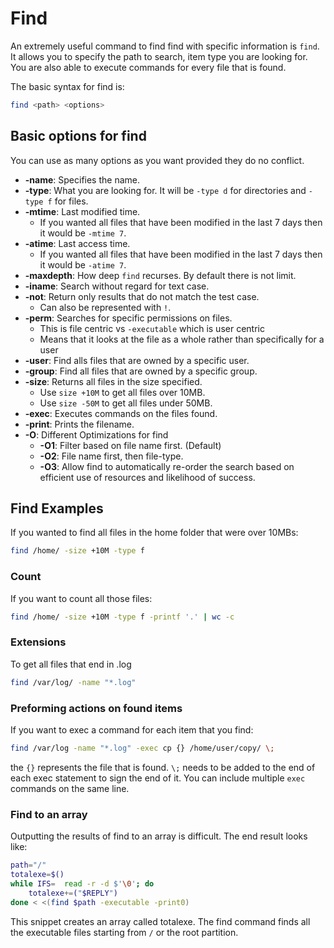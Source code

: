 # Find

An extremely useful command to find find with specific information is ```find```. It allows you to specify the path to search, item type you are looking for. You are also able to execute commands for every file that is found.

The basic syntax for find is:

```bash
find <path> <options>
```

## Basic options for find

You can use as many options as you want provided they do no conflict.

- **-name**: Specifies the name.
- **-type**: What you are looking for. It will be ```-type d``` for directories and ```-type f``` for files.
- **-mtime**: Last modified time.
  - If you wanted all files that have been modified in the last 7 days then it would be ```-mtime 7```.
- **-atime**: Last access time.
  - If you wanted all files that have been modified in the last 7 days then it would be ```-atime 7```.
- **-maxdepth**: How deep ```find``` recurses. By default there is not limit.
- **-iname**: Search without regard for text case.
- **-not**: Return only results that do not match the test case.
  - Can also be represented with ```!```.
- **-perm**: Searches for specific permissions on files.
  - This is file centric vs ```-executable``` which is user centric
  - Means that it looks at the file as a whole rather than specifically for a user
- **-user**: Find alls files that are owned by a specific user.
- **-group**: Find all files that are owned by a specific group.
- **-size**: Returns all files in the size specified.
  - Use ```size +10M``` to get all files over 10MB.
  - Use ```size -50M``` to get all files under 50MB.
- **-exec**: Executes commands on the files found.
- **-print**: Prints the filename.
- **-O**: Different Optimizations for find
  - **-O1**: Filter based on file name first. (Default)
  - **-O2**: File name first, then file-type.
  - **-O3**: Allow find to automatically re-order the search based on efficient use of resources and likelihood of success.

## Find Examples

If you wanted to find all files in the home folder that were over 10MBs:

```bash
find /home/ -size +10M -type f
```

### Count

If you want to count all those files:

```bash
find /home/ -size +10M -type f -printf '.' | wc -c
```

### Extensions

To get all files that end in .log

```bash
find /var/log/ -name "*.log"
```

### Preforming actions on found items

If you want to exec a command for each item that you find:

```bash
find /var/log -name "*.log" -exec cp {} /home/user/copy/ \;
```

the ```{}``` represents the file that is found. ```\;``` needs to be added to the end of each exec statement to sign the end of it. You can include multiple `exec` commands on the same line.

### Find to an array

Outputting the results of find to an array is difficult. The end result looks like:

```bash
path="/"
totalexe=$()
while IFS=  read -r -d $'\0'; do
    totalexe+=("$REPLY")
done < <(find $path -executable -print0)
```

This snippet creates an array called totalexe. The find command finds all the executable files starting from ```/``` or the root partition.
